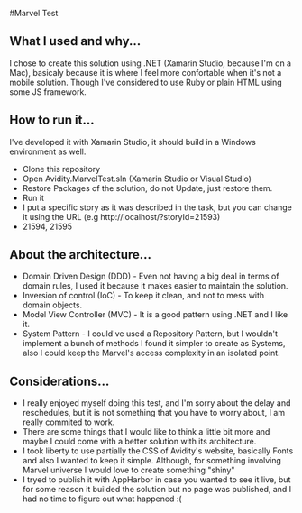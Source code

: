 #Marvel Test

What I used and why...
-------------

I chose to create this solution using .NET (Xamarin Studio, because I'm on a Mac), basicaly because it is where I feel more confortable when it's not a mobile solution. Though I've considered to use Ruby or plain HTML using some JS framework.

How to run it...
-----------

I've developed it with Xamarin Studio, it should build in a Windows environment as well.

- Clone this repository
- Open Avidity.MarvelTest.sln (Xamarin Studio or Visual Studio)
- Restore Packages of the solution, do not Update, just restore them.
- Run it
- I put a specific story as it was described in the task, but you can change it using the URL (e.g http://localhost/?storyId=21593)
- 21594, 21595

About the architecture...
--------

-	Domain Driven Design (DDD) - Even not having a big deal in terms of domain rules, I used it because it makes easier to maintain the solution.
-	Inversion of control (IoC) - To keep it clean, and not to mess with domain objects.
-	Model View Controller (MVC) - It is a good pattern using .NET and I like it.
-	System Pattern - I could've used a Repository Pattern, but I wouldn't implement a bunch of methods I found it simpler to create as Systems, also I could keep the Marvel's access complexity in an isolated point.


Considerations...
--------

- I really enjoyed myself doing this test, and I'm sorry about the delay and reschedules, but it is not something that you have to worry about, I am really commited to work.
- There are some things that I would like to think a little bit more and maybe I could come with a better solution with its architecture.
- I took liberty to use partially the CSS of Avidity's website, basically Fonts and also I wanted to keep it simple. Although, for something involving Marvel universe I would love to create something "shiny"
- I tryed to publish it with AppHarbor in case you wanted to see it live, but for some reason it builded the solution but no page was published, and I had no time to figure out what happened :(
